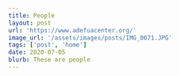 ```yaml
---
title: People
layout: post
url: 'https://www.adefuacenter.org/'
image_url: '/assets/images/posts/IMG_0071.JPG'
tags: ['post', 'home']
date: 2020-07-05
blurb: These are people
---
```

